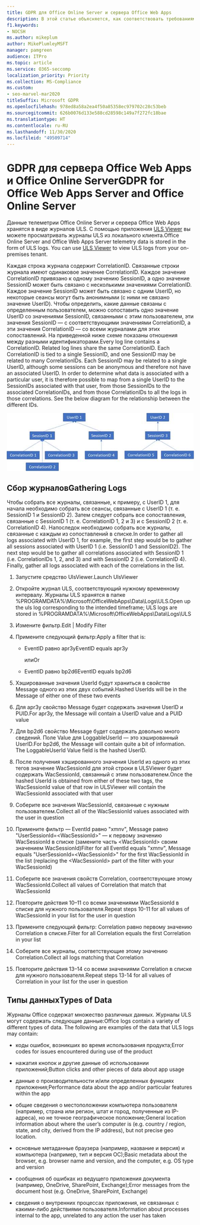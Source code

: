 ```yaml
---
title: GDPR для Office Online Server и сервера Office Web Apps
description: В этой статье объясняется, как соответствовать требованиям GDPR для Office Online Server и сервера Office Web Apps.
f1.keywords:
- NOCSH
ms.author: mikeplum
author: MikePlumleyMSFT
manager: pamgreen
audience: ITPro
ms.topic: article
ms.service: O365-seccomp
localization_priority: Priority
ms.collection: MS-Compliance
ms.custom:
- seo-marvel-mar2020
titleSuffix: Microsoft GDPR
ms.openlocfilehash: 978ed8a58a2ea4f50a85358ec979702c28c53beb
ms.sourcegitcommit: 626b0076d133e588cd28598c149a7f272fc18bae
ms.translationtype: HT
ms.contentlocale: ru-RU
ms.lasthandoff: 11/30/2020
ms.locfileid: "49509714"
---
```

# <a name="gdpr-for-office-web-apps-server-and-office-online-server"></a><span data-ttu-id="d43c4-103">GDPR для сервера Office Web Apps и Office Online Server</span><span class="sxs-lookup"><span data-stu-id="d43c4-103">GDPR for Office Web Apps Server and Office Online Server</span></span>

<span data-ttu-id="d43c4-p101">Данные телеметрии Office Online Server и сервера Office Web Apps хранятся в виде журналов ULS. С помощью приложения [ULS Viewer](https://www.microsoft.com/download/details.aspx?id=44020) вы можете просматривать журналы ULS из локального клиента.</span><span class="sxs-lookup"><span data-stu-id="d43c4-p101">Office Online Server and Office Web Apps Server telemetry data is stored in the form of ULS logs. You can use [ULS Viewer](https://www.microsoft.com/download/details.aspx?id=44020) to view ULS logs from your on-premises tenant.</span></span>

<span data-ttu-id="d43c4-p102">Каждая строка журнала содержит CorrelationID. Связанные строки журнала имеют одинаковое значение CorrelationID. Каждое значение CorrelationID привязано к одному значению SessionID, а одно значение SessionID может быть связано с несколькими значениями CorrelationID. Каждое значение SessionID может быть связано с одним UserID, но некоторые сеансы могут быть анонимными (с ними не связано значение UserID). Чтобы определить, какие данные связаны с определенным пользователем, можно сопоставить одно значение UserID со значениями SessionID, связанными с этим пользователем, эти значения SessionID — с соответствующими значениями CorrelationID, а эти значения CorrelationID — со всеми журналами для этих сопоставлений. На приведенной ниже схеме показаны отношения между разными идентификаторами.</span><span class="sxs-lookup"><span data-stu-id="d43c4-p102">Every log line contains a CorrelationID. Related log lines share the same CorrelationID. Each CorrelationID is tied to a single SessionID, and one SessionID may be related to many CorrelationIDs. Each SessionID may be related to a single UserID, although some sessions can be anonymous and therefore not have an associated UserID. In order to determine what data is associated with a particular user, it is therefore possible to map from a single UserID to the SessionIDs associated with that user, from those SessionIDs to the associated CorrelationIDs, and from those CorrelationIDs to all the logs in those correlations. See the below diagram for the relationship between the different IDs.</span></span>

![Блок-схема, показывающая связь между значениями SessionID и CorrelationId](../media/gdpr-for-office-online-server-image1.jpg)

## <a name="gathering-logs"></a><span data-ttu-id="d43c4-113">Сбор журналов</span><span class="sxs-lookup"><span data-stu-id="d43c4-113">Gathering Logs</span></span>

<span data-ttu-id="d43c4-p103">Чтобы собрать все журналы, связанные, к примеру, с UserID 1, для начала необходимо собрать все сеансы, связанные с UserID 1 (т. е. SessionID 1 и SessionID 2). Затем следует собрать все сопоставления, связанные с SessionID 1 (т. е. CorrelationID 1, 2 и 3) и с SessionID 2 (т. е. CorrelationID 4). Напоследок необходимо собрать все журналы, связанные с каждым из сопоставлений в списке.</span><span class="sxs-lookup"><span data-stu-id="d43c4-p103">In order to gather all logs associated with UserID 1, for example, the first step would be to gather all sessions associated with UserID 1 (i.e. SessionID 1 and SessionID2). The next step would be to gather all correlations associated with SessionID 1 (i.e. CorrelationIDs 1, 2, and 3) and with SessionID 2 (i.e. CorrelationID 4). Finally, gather all logs associated with each of the correlations in the list.</span></span>

1. <span data-ttu-id="d43c4-117">Запустите средство UlsViewer.</span><span class="sxs-lookup"><span data-stu-id="d43c4-117">Launch UlsViewer</span></span>

2. <span data-ttu-id="d43c4-118">Откройте журнал ULS, соответствующий нужному временному интервалу. Журналы ULS хранятся в папке %PROGRAMDATA%\\Microsoft\\OfficeWebApps\\Data\\Logs\\ULS.</span><span class="sxs-lookup"><span data-stu-id="d43c4-118">Open up the uls log corresponding to the intended timeframe; ULS logs are stored in %PROGRAMDATA%\\Microsoft\\OfficeWebApps\\Data\\Logs\\ULS</span></span>

3. <span data-ttu-id="d43c4-119">Измените фильтр.</span><span class="sxs-lookup"><span data-stu-id="d43c4-119">Edit | Modify Filter</span></span>

4. <span data-ttu-id="d43c4-120">Примените следующий фильтр:</span><span class="sxs-lookup"><span data-stu-id="d43c4-120">Apply a filter that is:</span></span>

    - <span data-ttu-id="d43c4-121">EventID равно apr3y</span><span class="sxs-lookup"><span data-stu-id="d43c4-121">EventID equals apr3y</span></span>

      <span data-ttu-id="d43c4-122">или</span><span class="sxs-lookup"><span data-stu-id="d43c4-122">Or</span></span>

    - <span data-ttu-id="d43c4-123">EventID равно bp2d6</span><span class="sxs-lookup"><span data-stu-id="d43c4-123">EventID equals bp2d6</span></span>

5. <span data-ttu-id="d43c4-124">Хэшированные значения UserId будут храниться в свойстве Message одного из этих двух событий.</span><span class="sxs-lookup"><span data-stu-id="d43c4-124">Hashed UserIds will be in the Message of either one of these two events</span></span>

6. <span data-ttu-id="d43c4-125">Для apr3y свойство Message будет содержать значения UserID и PUID.</span><span class="sxs-lookup"><span data-stu-id="d43c4-125">For apr3y, the Message will contain a UserID value and a PUID value</span></span>

7. <span data-ttu-id="d43c4-p104">Для bp2d6 свойство Message будет содержать довольно много сведений. Поле Value для LoggableUserId — это хэшированный UserID.</span><span class="sxs-lookup"><span data-stu-id="d43c4-p104">For bp2d6, the Message will contain quite a bit of information. The LoggableUserId Value field is the hashed UserID.</span></span>

8. <span data-ttu-id="d43c4-128">После получения хэшированного значения UserId из одного из этих тегов значение WacSessionId для этой строки в ULSViewer будет содержать WacSessionId, связанный с этим пользователем.</span><span class="sxs-lookup"><span data-stu-id="d43c4-128">Once the hashed UserId is obtained from either of these two tags, the WacSessionId value of that row in ULSViewer will contain the WacSessionId associated with that user</span></span>

9. <span data-ttu-id="d43c4-129">Соберите все значения WacSessionId, связанные с нужным пользователем.</span><span class="sxs-lookup"><span data-stu-id="d43c4-129">Collect all of the WacSessionId values associated with the user in question</span></span>

10. <span data-ttu-id="d43c4-130">Примените фильтр — EventId равно "xmnv", Message равно "UserSessionId=\<WacSessionId\>" — к первому значению WacSessionId в списке (замените часть \<WacSessionId\> своим значением WacSessionId)</span><span class="sxs-lookup"><span data-stu-id="d43c4-130">Filter for all EventId equals "xmnv", Message equals "UserSessionId=\<WacSessionId\>" for the first WacSessionId in the list (replacing the \<WacSessionId\> part of the filter with your WacSessionId)</span></span>

11. <span data-ttu-id="d43c4-131">Соберите все значения свойств Correlation, соответствующие этому WacSessionId.</span><span class="sxs-lookup"><span data-stu-id="d43c4-131">Collect all values of Correlation that match that WacSessionId</span></span>

12. <span data-ttu-id="d43c4-132">Повторите действия 10–11 со всеми значениями WacSessionId в списке для нужного пользователя.</span><span class="sxs-lookup"><span data-stu-id="d43c4-132">Repeat steps 10-11 for all values of WacSessionId in your list for the user in question</span></span>

13. <span data-ttu-id="d43c4-133">Примените следующий фильтр: Correlation равно первому значению Correlation в списке.</span><span class="sxs-lookup"><span data-stu-id="d43c4-133">Filter for all Correlation equals the first Correlation in your list</span></span>

14. <span data-ttu-id="d43c4-134">Соберите все журналы, соответствующие этому значению Correlation.</span><span class="sxs-lookup"><span data-stu-id="d43c4-134">Collect all logs matching that Correlation</span></span>

15. <span data-ttu-id="d43c4-135">Повторите действия 13–14 со всеми значениями Correlation в списке для нужного пользователя.</span><span class="sxs-lookup"><span data-stu-id="d43c4-135">Repeat steps 13-14 for all values of Correlation in your list for the user in question</span></span>

## <a name="types-of-data"></a><span data-ttu-id="d43c4-136">Типы данных</span><span class="sxs-lookup"><span data-stu-id="d43c4-136">Types of Data</span></span>

<span data-ttu-id="d43c4-p105">Журналы Office содержат множество различных данных. Журналы ULS могут содержать следующие данные:</span><span class="sxs-lookup"><span data-stu-id="d43c4-p105">Office logs contain a variety of different types of data. The following are examples of the data that ULS logs may contain:</span></span>

- <span data-ttu-id="d43c4-139">коды ошибок, возникших во время использования продукта;</span><span class="sxs-lookup"><span data-stu-id="d43c4-139">Error codes for issues encountered during use of the product</span></span>

- <span data-ttu-id="d43c4-140">нажатия кнопок и другие данные об использовании приложений;</span><span class="sxs-lookup"><span data-stu-id="d43c4-140">Button clicks and other pieces of data about app usage</span></span>

- <span data-ttu-id="d43c4-141">данные о производительности и/или определенных функциях приложения;</span><span class="sxs-lookup"><span data-stu-id="d43c4-141">Performance data about the app and/or particular features within the app</span></span>

- <span data-ttu-id="d43c4-142">общие сведения о местоположении компьютера пользователя (например, страна или регион, штат и город, полученные из IP-адреса), но не точное географическое положение;</span><span class="sxs-lookup"><span data-stu-id="d43c4-142">General location information about where the user’s computer is (e.g. country / region, state, and city, derived from the IP address), but not precise geo location.</span></span>

- <span data-ttu-id="d43c4-143">основные метаданные браузера (например, название и версия) и компьютера (например, тип и версия ОС);</span><span class="sxs-lookup"><span data-stu-id="d43c4-143">Basic metadata about the browser, e.g. browser name and version, and the computer, e.g. OS type and version</span></span>

- <span data-ttu-id="d43c4-144">сообщения об ошибках из ведущего приложения документа (например, OneDrive, SharePoint, Exchange);</span><span class="sxs-lookup"><span data-stu-id="d43c4-144">Error messages from the document host (e.g. OneDrive, SharePoint, Exchange)</span></span>

- <span data-ttu-id="d43c4-145">сведения о внутренних процессах приложения, не связанных с какими-либо действиями пользователя.</span><span class="sxs-lookup"><span data-stu-id="d43c4-145">Information about processes internal to the app, unrelated to any action the user has taken</span></span>
